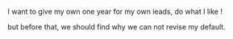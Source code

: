 I want to give my own one year for my own ieads, do what I like !


but before that, we should find why we can not revise my default.
